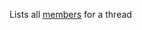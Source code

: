 Lists all [members](https://discord.com/developers/docs/resources/channel#thread-member-object) for a thread